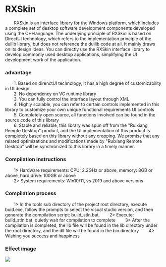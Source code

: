 # RXSkin
&emsp;&emsp;RXSkin is an interface library for the Windows platform, which includes a complete set of desktop software development components developed using the C++language. The underlying principle of RXSkin is based on DirectUI technology, which refers to the implementation principle of the duilib library, but does not reference the duilib code at all. It mainly draws on its design ideas. You can directly use the RXSkin interface library to develop commonly used desktop applications, simplifying the UI development work of the application.

### advantage
&emsp;&emsp;1. Based on direnctUI technology, it has a high degree of customizability in UI design   
&emsp;&emsp;2. No dependency on VC runtime library   
&emsp;&emsp;3. You can fully control the interface layout through XML   
&emsp;&emsp;4. Highly scalable, you can refer to certain controls implemented in this library to customize your own unique functional requirements UI controls  
&emsp;&emsp;5. Completely open source, all functions involved can be found in the source code of this library   
&emsp;&emsp;6. Stable and reliable, this library was spun off from the "Ruixiang Remote Desktop" product, and the UI implementation of this product is completely based on this library without any cropping. We promise that   any related optimizations and modifications made by "Ruixiang Remote Desktop" will be synchronized to this library in a timely manner.   

### Compilation instructions
&emsp;&emsp;1> Hardware requirements: CPU: 2.2GHz or above, memory: 8GB or above, hard drive: 100GB or above   
&emsp;&emsp;2> System requirements: Win10/11, vs 2019 and above versions   

### Compilation process
&emsp;&emsp;1> In the tools sub directory of the project root directory, execute buid.exe, follow the prompts to select the visual studio version, and then generate the compilation script: build_stln.bat,
&emsp;&emsp;2> Execute: build_stln.bat, quietly wait for compilation to complete
&emsp;&emsp;3> After the compilation is completed, the lib file will be found in the lib directory under the root directory, and the dll file will be found in the bin directory
&emsp;&emsp;4> Wishing you success and happiness

### Effect image
<img src="http://www.rxiang.net/img/6.png">
